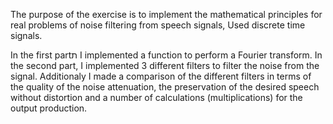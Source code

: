 The purpose of the exercise is to implement the mathematical principles for real problems of noise filtering from speech signals,
Used discrete time signals.

In the first partת I implemented a function to perform a Fourier transform.
In the second part, I implemented 3 different filters to filter the noise from the signal.
Additionaly I made a comparison of the different filters in terms of the quality of the noise attenuation,
the preservation of the desired speech without distortion and a number of calculations (multiplications) for the output production.

